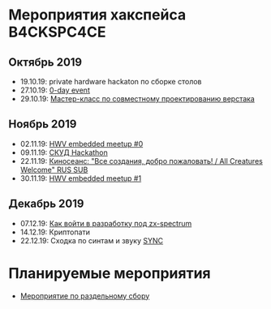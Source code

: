 # Мероприятия хакспейса B4CKSPC4CE

## Октябрь 2019

* 19.10.19: private hardware hackaton по сборке столов
* 27.10.19: [0-day event](/0day)
* 29.10.19: [Мастер-класс по совместному проектированию верстака](/fusion_hackathon)

## Ноябрь 2019

* 02.11.19: [HWV embedded meetup #0](/hvw_meetup_0)
* 09.11.19: [СКУД Hackathon](/acs_hackathon)
* 22.11.19: [Киносеанс: "Все создания, добро пожаловать! / All Creatures Welcome" RUS SUB](/mps/mps0_AllCreaturesWelcome)
* 30.11.19: [HWV embedded meetup #1](/hwv_meetup_1)

## Декабрь 2019

* 07.12.19: [Как войти в разработку под zx-spectrum](/spectrum_mc_0)
* 14.12.19: Криптопати
* 22.12.19: Сходка по синтам и звуку [SYNC](/sync_0.md)

# Планируемые мероприятия

* [Мероприятие по раздельному сбору](/separate_gc_0)
